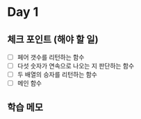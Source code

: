 # Day 1 

## 체크 포인트 (해야 할 일)
- [ ] 페어 갯수를 리턴하는 함수
- [ ] 다섯 숫자가 연속으로 나오는 지 판단하는 함수
- [ ] 두 배열의 승자를 리턴하는 함수
- [ ] 메인 함수
## 학습 메모